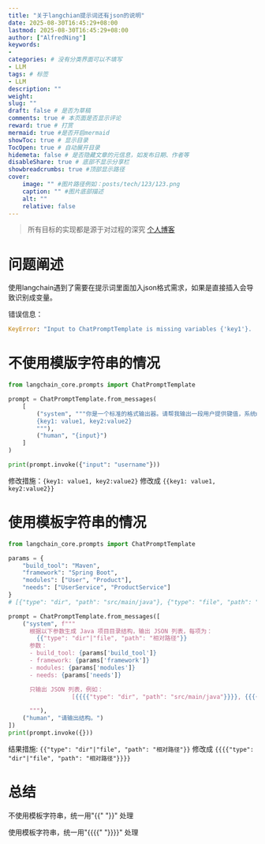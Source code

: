 ```yaml
---
title: "关于langchian提示词还有json的说明"
date: 2025-08-30T16:45:29+08:00
lastmod: 2025-08-30T16:45:29+08:00
author: ["AlfredNing"]
keywords: 
- 
categories: # 没有分类界面可以不填写
- LLM
tags: # 标签
- LLM
description: ""
weight:
slug: ""
draft: false # 是否为草稿
comments: true # 本页面是否显示评论
reward: true # 打赏
mermaid: true #是否开启mermaid
showToc: true # 显示目录
TocOpen: true # 自动展开目录
hidemeta: false # 是否隐藏文章的元信息，如发布日期、作者等
disableShare: true # 底部不显示分享栏
showbreadcrumbs: true #顶部显示路径
cover:
    image: "" #图片路径例如：posts/tech/123/123.png
    caption: "" #图片底部描述
    alt: ""
    relative: false
---
```


> 所有目标的实现都是源于对过程的深究
> [个人博客](https://alfredning.github.io/)

# 问题阐述

使用langchain遇到了需要在提示词里面加入json格式需求，如果是直接插入会导致识别成变量。

错误信息：

```python
KeyError: "Input to ChatPromptTemplate is missing variables {'key1'}.  Expected: ['input', 'key1'] Received: ['input']\nNote: if you intended {key1} to be part of the string and not a variable, please escape it with double curly braces like: '{{key1}}'.\nFor troubleshooting, visit: https://python.langchain.com/docs/troubleshooting/errors/INVALID_PROMPT_INPUT "

```

# 不使用模版字符串的情况

```python
from langchain_core.prompts import ChatPromptTemplate

prompt = ChatPromptTemplate.from_messages(
    [
        ("system", """你是一个标准的格式输出器。请帮我输出一段用户提供键值，系统mocks生成value的json格式。格式如下:
        {key1: value1, key2:value2}
        """),
        ("human", "{input}")
    ]
)

print(prompt.invoke({"input": "username"}))

```

修改措施：`{key1: value1, key2:value2}` 修改成 `{{key1: value1, key2:value2}}`

# 使用模板字符串的情况

```python
from langchain_core.prompts import ChatPromptTemplate

params = {
    "build_tool": "Maven",
    "framework": "Spring Boot",
    "modules": ["User", "Product"],
    "needs": ["UserService", "ProductService"]
}
# [{"type": "dir", "path": "src/main/java"}, {"type": "file", "path": "pom.xml"}]

prompt = ChatPromptTemplate.from_messages([
    ("system", f"""
      根据以下参数生成 Java 项目目录结构，输出 JSON 列表，每项为：
        {{"type": "dir"|"file", "path": "相对路径"}}
      参数：
      - build_tool: {params['build_tool']}
      - framework: {params['framework']}
      - modules: {params['modules']}
      - needs: {params['needs']}

      只输出 JSON 列表，例如：
                  [{{{{"type": "dir", "path": "src/main/java"}}}}, {{{{"type": "file", "path": "pom.xml"}}}}]

      """),
    ("human", "请输出结构。")
])
print(prompt.invoke({}))

```

结果措施: `{{"type": "dir"|"file", "path": "相对路径"}}` 修改成 `{{{{"type": "dir"|"file", "path": "相对路径"}}}}`

# 总结

不使用模板字符串，统一用"{{"   "}}" 处理

使用模板字符串，统一用"{{{{"   "}}}}" 处理

